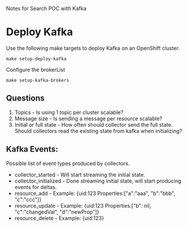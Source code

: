 Notes for Search POC with Kafka


# Deploy Kafka

Use the following make targets to deploy Kafka on an OpenShift cluster.
```
make setup-deploy-kafka
```

Configure the brokerList
```
make setup-kafka-brokers
```

## Questions

1. Topics - Is using 1 topic per cluster scalable?
2. Message size - Is sending a message per resource scalable?
3. Initial or full state - How often should collector send the full state. Should collectors read the existing state from kafka when initializing?



## Kafka Events:

Possible list of event types produced by collectors.

* collector_started      - Will start streaming the initial state.
* collector_initialized  - Done streaming initial state, will start producing events for deltas. 
* resource_add           - Example: {uid:123 Properties:["a":"aaa", "b":"bbb", "c":"ccc"]}
* resource_update        - Example: {uid:123 Properties:["b": nil, "c":"changedVal", "d":"newProp"]}
* resource_delete        - Example: {uid:123}
